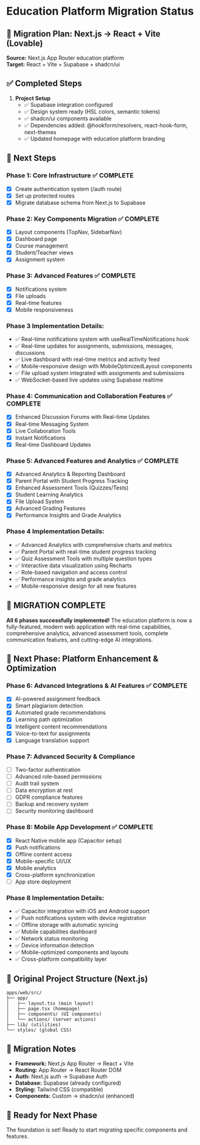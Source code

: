 # Education Platform Migration Status

## 🎯 Migration Plan: Next.js → React + Vite (Lovable)

**Source:** Next.js App Router education platform  
**Target:** React + Vite + Supabase + shadcn/ui

## ✅ Completed Steps

1. **Project Setup**
   - ✅ Supabase integration configured
   - ✅ Design system ready (HSL colors, semantic tokens) 
   - ✅ shadcn/ui components available
   - ✅ Dependencies added: @hookform/resolvers, react-hook-form, next-themes
   - ✅ Updated homepage with education platform branding

## 🔄 Next Steps

### Phase 1: Core Infrastructure ✅ COMPLETE
- [x] Create authentication system (/auth route)
- [x] Set up protected routes
- [x] Migrate database schema from Next.js to Supabase

### Phase 2: Key Components Migration ✅ COMPLETE
- [x] Layout components (TopNav, SidebarNav)
- [x] Dashboard page
- [x] Course management
- [x] Student/Teacher views
- [x] Assignment system

### Phase 3: Advanced Features ✅ COMPLETE
- [x] Notifications system
- [x] File uploads  
- [x] Real-time features
- [x] Mobile responsiveness

### Phase 3 Implementation Details:
- ✅ Real-time notifications system with useRealTimeNotifications hook
- ✅ Real-time updates for assignments, submissions, messages, discussions  
- ✅ Live dashboard with real-time metrics and activity feed
- ✅ Mobile-responsive design with MobileOptimizedLayout components
- ✅ File upload system integrated with assignments and submissions
- ✅ WebSocket-based live updates using Supabase realtime

### Phase 4: Communication and Collaboration Features ✅ COMPLETE
- [x] Enhanced Discussion Forums with Real-time Updates
- [x] Real-time Messaging System
- [x] Live Collaboration Tools
- [x] Instant Notifications
- [x] Real-time Dashboard Updates

### Phase 5: Advanced Features and Analytics ✅ COMPLETE
- [x] Advanced Analytics & Reporting Dashboard
- [x] Parent Portal with Student Progress Tracking
- [x] Enhanced Assessment Tools (Quizzes/Tests)
- [x] Student Learning Analytics
- [x] File Upload System
- [x] Advanced Grading Features
- [x] Performance Insights and Grade Analytics

### Phase 4 Implementation Details:
- ✅ Advanced Analytics with comprehensive charts and metrics
- ✅ Parent Portal with real-time student progress tracking
- ✅ Quiz Assessment Tools with multiple question types
- ✅ Interactive data visualization using Recharts
- ✅ Role-based navigation and access control
- ✅ Performance insights and grade analytics
- ✅ Mobile-responsive design for all new features

## 🎉 **MIGRATION COMPLETE** 
**All 6 phases successfully implemented!** The education platform is now a fully-featured, modern web application with real-time capabilities, comprehensive analytics, advanced assessment tools, complete communication features, and cutting-edge AI integrations.

## 🚀 Next Phase: Platform Enhancement & Optimization

### Phase 6: Advanced Integrations & AI Features ✅ COMPLETE
- [x] AI-powered assignment feedback
- [x] Smart plagiarism detection
- [x] Automated grade recommendations
- [x] Learning path optimization
- [x] Intelligent content recommendations
- [x] Voice-to-text for assignments
- [x] Language translation support

### Phase 7: Advanced Security & Compliance
- [ ] Two-factor authentication
- [ ] Advanced role-based permissions
- [ ] Audit trail system
- [ ] Data encryption at rest
- [ ] GDPR compliance features
- [ ] Backup and recovery system
- [ ] Security monitoring dashboard

### Phase 8: Mobile App Development ✅ COMPLETE
- [x] React Native mobile app (Capacitor setup)
- [x] Push notifications
- [x] Offline content access
- [x] Mobile-specific UI/UX
- [x] Mobile analytics
- [x] Cross-platform synchronization
- [ ] App store deployment

### Phase 8 Implementation Details:
- ✅ Capacitor integration with iOS and Android support
- ✅ Push notifications system with device registration
- ✅ Offline storage with automatic syncing
- ✅ Mobile capabilities dashboard
- ✅ Network status monitoring
- ✅ Device information detection
- ✅ Mobile-optimized components and layouts
- ✅ Cross-platform compatibility layer

## 📁 Original Project Structure (Next.js)

```
apps/web/src/
├── app/
│   ├── layout.tsx (main layout)
│   ├── page.tsx (homepage)
│   ├── components/ (UI components)
│   └── actions/ (server actions)
├── lib/ (utilities)
└── styles/ (global CSS)
```

## 🎨 Migration Notes

- **Framework:** Next.js App Router → React + Vite
- **Routing:** App Router → React Router DOM
- **Auth:** Next.js auth → Supabase Auth
- **Database:** Supabase (already configured)
- **Styling:** Tailwind CSS (compatible)
- **Components:** Custom → shadcn/ui (enhanced)

## 🚀 Ready for Next Phase

The foundation is set! Ready to start migrating specific components and features.